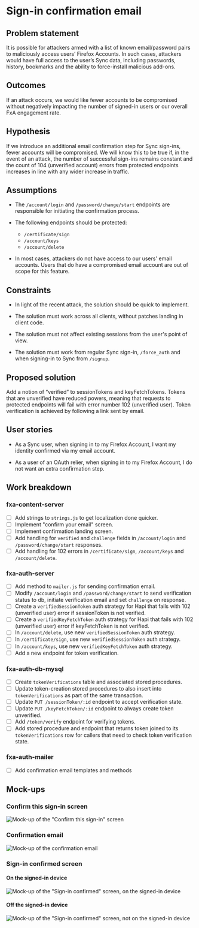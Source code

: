 # Sign-in confirmation email

## Problem statement

It is possible for attackers
armed with a list of known email/password pairs
to maliciously access users’ Firefox Accounts.
In such cases,
attackers would have full access
to the user’s Sync data,
including passwords, history, bookmarks and
the ability to force-install malicious add-ons.

## Outcomes

If an attack occurs,
we would like fewer accounts to be compromised
without negatively impacting
the number of signed-in users
or our overall FxA engagement rate.

## Hypothesis

If we introduce an additional email confirmation step
for Sync sign-ins,
fewer accounts will be compromised.
We will know this to be true if,
in the event of an attack,
the number of successful sign-ins remains constant
and the count of 104 (unverified account) errors
from protected endpoints
increases in line with any wider increase in traffic.

## Assumptions

* The `/account/login`
  and `/password/change/start` endpoints
  are responsible for initiating
  the confirmation process.

* The following endpoints should be protected:
  * `/certificate/sign`
  * `/account/keys`
  * `/account/delete`

* In most cases,
  attackers do not have access
  to our users' email accounts.
  Users that do have a compromised email account
  are out of scope for this feature.

## Constraints

* In light of the recent attack,
  the solution should be quick to implement.

* The solution must work across all clients,
  without patches landing in client code.

* The solution must not affect existing sessions
  from the user's point of view.

* The solution must work from
  regular Sync sign-in,
  `/force_auth` and
  when signing-in to Sync from `/signup`.

## Proposed solution

Add a notion of “verified”
to sessionTokens and keyFetchTokens.
Tokens that are unverified have reduced powers,
meaning that requests to protected endpoints will fail
with error number 102 (unverified user).
Token verification is achieved
by following a link sent by email.

## User stories

* As a Sync user,
  when signing in to my Firefox Account,
  I want my identity confirmed
  via my email account.

* As a user of an OAuth relier,
  when signing in to my Firefox Account,
  I do not want an extra confirmation step.

## Work breakdown

### fxa-content-server

- [ ] Add strings to `strings.js`
  to get localization done quicker.
- [ ] Implement "confirm your email" screen.
- [ ] Implement confirmation landing screen.
- [ ] Add handling for `verified` and `challenge` fields
  in `/account/login`
  and `/password/change/start` responses.
- [ ] Add handling for 102 errors
  in `/certificate/sign`,
  `/account/keys`
  and `/account/delete`.

### fxa-auth-server

- [ ] Add method to `mailer.js`
  for sending confirmation email.
- [ ] Modify `/account/login`
  and `/password/change/start`
  to send verification status to db,
  initiate verification email
  and set `challenge` on response.
- [ ] Create a `verifiedSessionToken`
  auth strategy for Hapi
  that fails with 102 (unverified user) error
  if sessionToken is not verified.
- [ ] Create a `verifiedKeyFetchToken`
  auth strategy for Hapi
  that fails with 102 (unverified user) error
  if keyFetchToken is not verified.
- [ ] In `/account/delete`,
  use new `verifiedSessionToken` auth strategy.
- [ ] In `/certificate/sign`,
  use new `verifiedSessionToken` auth strategy.
- [ ] In `/account/keys`,
  use new `verifiedKeyFetchToken` auth strategy.
- [ ] Add a new endpoint for token verification.

### fxa-auth-db-mysql

- [ ] Create `tokenVerifications` table
  and associated stored procedures.
- [ ] Update token-creation stored procedures
  to also insert into `tokenVerifications`
  as part of the same transaction.
- [ ] Update `PUT /sessionToken/:id` endpoint
  to accept verification state.
- [ ] Update `PUT /keyFetchToken/:id` endpoint
  to always create token unverified.
- [ ] Add `/token/verify` endpoint for verifying tokens.
- [ ] Add stored procedure and endpoint
  that returns token joined to its `tokenVerifications` row
  for callers that need to check token verification state.

### fxa-auth-mailer

- [ ] Add confirmation email templates and methods

## Mock-ups

### Confirm this sign-in screen

![Mock-up of the "Confirm this sign-in" screen](confirm-this-sign-in.png)

### Confirmation email

![Mock-up of the confirmation email](confirmation-email.png)

### Sign-in confirmed screen

#### On the signed-in device

![Mock-up of the "Sign-in confirmed" screen, on the signed-in device](sign-in-confirmed-on-device.png)

#### Off the signed-in device

![Mock-up of the "Sign-in confirmed" screen, not on the signed-in device](sign-in-confirmed-off-device.png)

